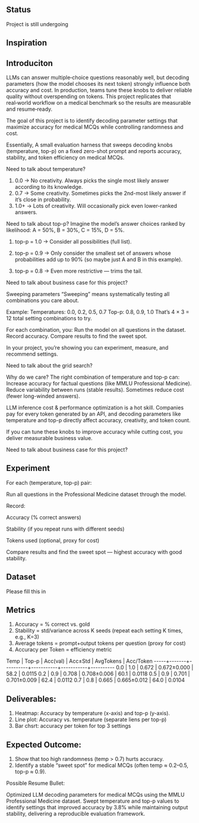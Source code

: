 ## Status
Project is still undergoing

## Inspiration

## Introduciton
LLMs can answer multiple‑choice questions reasonably well, but decoding parameters (how the model chooses its next token) strongly influence both accuracy and cost. In production, teams tune these knobs to deliver reliable quality without overspending on tokens. This project replicates that real‑world workflow on a medical benchmark so the results are measurable and resume‑ready.

The goal of this project is to identify decoding parameter settings that maximize accuracy for medical MCQs while controlling randomness and cost.

Essentially, A small evaluation harness that sweeps decoding knobs (temperature, top-p) on a fixed zero-shot prompt and reports accuracy, stability, and token efficiency on medical MCQs.


Need to talk about temperature?

1) 0.0 → No creativity. Always picks the single most likely answer according to its knowledge.
2) 0.7 → Some creativity. Sometimes picks the 2nd-most likely answer if it’s close in probability.
3) 1.0+ → Lots of creativity. Will occasionally pick even lower-ranked answers.

Need to talk about top-p?
Imagine the model’s answer choices ranked by likelihood: A = 50%, B = 30%, C = 15%, D = 5%.
1) top-p = 1.0 → Consider all possibilities (full list).

2) top-p = 0.9 → Only consider the smallest set of answers whose probabilities add up to 90% (so maybe just A and B in this example).

3) top-p = 0.8 → Even more restrictive — trims the tail.

Need to talk about business case for this project?

Sweeping parameters
“Sweeping” means systematically testing all combinations you care about.

Example:
Temperatures: 0.0, 0.2, 0.5, 0.7
Top-p: 0.8, 0.9, 1.0
That’s 4 × 3 = 12 total setting combinations to try.

For each combination, you:
Run the model on all questions in the dataset.
Record accuracy.
Compare results to find the sweet spot.

In your project, you’re showing you can experiment, measure, and recommend settings.

Need to talk about the grid search?

Why do we care?
The right combination of temperature and top-p can:
Increase accuracy for factual questions (like MMLU Professional Medicine).
Reduce variability between runs (stable results).
Sometimes reduce cost (fewer long-winded answers).

LLM inference cost & performance optimization is a hot skill.
Companies pay for every token generated by an API, and decoding parameters like temperature and top-p directly affect accuracy, creativity, and token count.

If you can tune these knobs to improve accuracy while cutting cost, you deliver measurable business value.

Need to talk about business case for this project?

## Experiment
For each (temperature, top-p) pair:

Run all questions in the Professional Medicine dataset through the model.

Record:

Accuracy (% correct answers)

Stability (if you repeat runs with different seeds)

Tokens used (optional, proxy for cost)

Compare results and find the sweet spot — highest accuracy with good stability.

## Dataset
Please fill this in


## Metrics
1) Accuracy = % correct vs. gold
2) Stability = std/variance across K seeds (repeat each setting K times, e.g., K=3)
3) Average tokens = prompt+output tokens per question (proxy for cost)
4) Accuracy per Token = efficiency metric

Temp | Top-p | Acc(val) | Acc±Std   | AvgTokens | Acc/Token
-----+-------+----------+-----------+-----------+----------
0.0  | 1.0   | 0.672    | 0.672±0.000 | 58.2     | 0.0115
0.2  | 0.9   | 0.708    | 0.708±0.006 | 60.1     | 0.0118
0.5  | 0.9   | 0.701    | 0.701±0.009 | 62.4     | 0.0112
0.7  | 0.8   | 0.665    | 0.665±0.012 | 64.0     | 0.0104



## Deliverables:
1) Heatmap: Accuracy by temperature (x-axis) and top-p (y-axis).
2) Line plot: Accuracy vs. temperature (separate liens per top-p)
3) Bar chsrt: accuracy per token for top 3 settings

## Expected Outcome:

1) Show that too high randomness (temp > 0.7) hurts accuracy.
2) Identify a stable “sweet spot” for medical MCQs (often temp ≈ 0.2–0.5, top-p ≈ 0.9).

Possible Resume Bullet:

Optimized LLM decoding parameters for medical MCQs using the MMLU Professional Medicine dataset. Swept temperature and top-p values to identify settings that improved accuracy by 3.8% while maintaining output stability, delivering a reproducible evaluation framework.